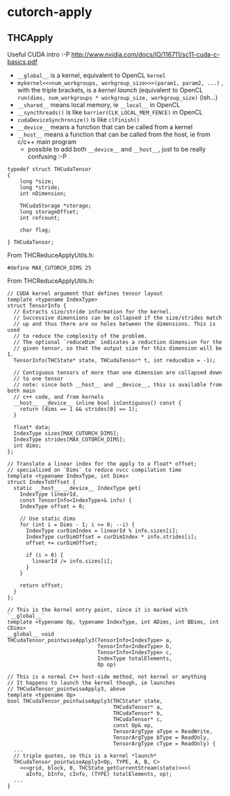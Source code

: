 # cutorch-apply

## THCApply

Useful CUDA intro :-P http://www.nvidia.com/docs/IO/116711/sc11-cuda-c-basics.pdf
- `__global__` is a kernel, equivalent to OpenCL `kernel`
- `mykernel<<<num_workgroups, workgroup_size>>>(param1, param2, ...)` , with the triple brackets, is a *kernel launch* (equivalent to OpenCL `run(dims, num_workgroups * workgroup_size, workgroup_size)` (ish...)
- `__shared__` means local memory, ie `__local__` in OpenCL
- `__syncthreads()` is like `barrier(CLK_LOCAL_MEM_FENCE)` in OpenCL
- `cudaDeviceSynchronize()` is like `clFinish()`
- `__device__` means a function that can be called from a kernel
- `__host__` means a function that can be called from the host, ie from c/c++ main program
  - possible to add both `__device__` and `__host__`, just to be really confusing :-P

```
typedef struct THCudaTensor
{
    long *size;
    long *stride;
    int nDimension;

    THCudaStorage *storage;
    long storageOffset;
    int refcount;

    char flag;

} THCudaTensor;
```

From THCReduceApplyUtils.h:
```
#define MAX_CUTORCH_DIMS 25
```

From THCReduceApplyUtils.h:
```
// CUDA kernel argument that defines tensor layout
template <typename IndexType>
struct TensorInfo {
  // Extracts size/stride information for the kernel.
  // Successive dimensions can be collapsed if the size/strides match
  // up and thus there are no holes between the dimensions. This is used
  // to reduce the complexity of the problem.
  // The optional `reduceDim` indicates a reduction dimension for the
  // given tensor, so that the output size for this dimension will be 1.
  TensorInfo(THCState* state, THCudaTensor* t, int reduceDim = -1);

  // Contiguous tensors of more than one dimension are collapsed down
  // to one tensor
  // note: since both __host__ and __device__, this is available from both main
  // c++ code, and from kernels
  __host__ __device__ inline bool isContiguous() const {
    return (dims == 1 && strides[0] == 1);
  }

  float* data;
  IndexType sizes[MAX_CUTORCH_DIMS];
  IndexType strides[MAX_CUTORCH_DIMS];
  int dims;
};
```

```
// Translate a linear index for the apply to a float* offset;
// specialized on `Dims` to reduce nvcc compilation time
template <typename IndexType, int Dims>
struct IndexToOffset {
  static __host__ __device__ IndexType get(
    IndexType linearId,
    const TensorInfo<IndexType>& info) {
    IndexType offset = 0;

    // Use static dims
    for (int i = Dims - 1; i >= 0; --i) {
      IndexType curDimIndex = linearId % info.sizes[i];
      IndexType curDimOffset = curDimIndex * info.strides[i];
      offset += curDimOffset;

      if (i > 0) {
        linearId /= info.sizes[i];
      }
    }

    return offset;
  }
};
```

```
// This is the kernel entry point, since it is marked with `__global__`
template <typename Op, typename IndexType, int ADims, int BDims, int CDims>
__global__ void
THCudaTensor_pointwiseApply3(TensorInfo<IndexType> a,
                             TensorInfo<IndexType> b,
                             TensorInfo<IndexType> c,
                             IndexType totalElements,
                             Op op)
```

```
// This is a normal C++ host-side method, not kernel or anything
// It happens to launch the kernel though, ie launches 
// THCudaTensor_pointwiseApply3, above
template <typename Op>
bool THCudaTensor_pointwiseApply3(THCState* state,
                                  THCudaTensor* a,
                                  THCudaTensor* b,
                                  THCudaTensor* c,
                                  const Op& op,
                                  TensorArgType aType = ReadWrite,
                                  TensorArgType bType = ReadOnly,
                                  TensorArgType cType = ReadOnly) {
  ...
  // triple quotes, so this is a kernel *launch*
  THCudaTensor_pointwiseApply3<Op, TYPE, A, B, C>
    <<<grid, block, 0, THCState_getCurrentStream(state)>>>(
      aInfo, bInfo, cInfo, (TYPE) totalElements, op);
  ...
}
```

